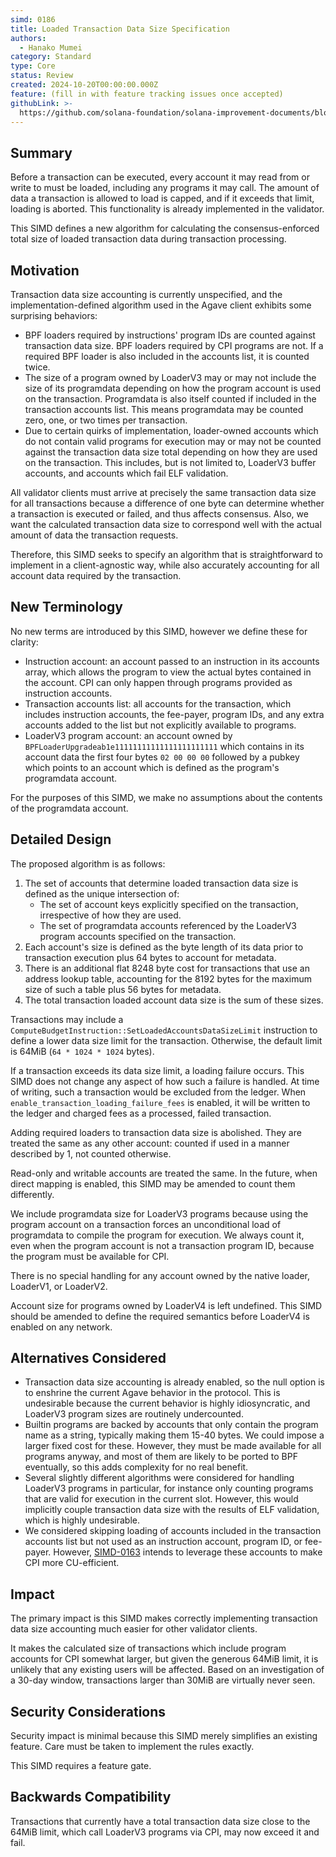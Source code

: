 ```yaml
---
simd: 0186
title: Loaded Transaction Data Size Specification
authors:
  - Hanako Mumei
category: Standard
type: Core
status: Review
created: 2024-10-20T00:00:00.000Z
feature: (fill in with feature tracking issues once accepted)
githubLink: >-
  https://github.com/solana-foundation/solana-improvement-documents/blob/main/proposals/0186-anything.md
---
```


## Summary

Before a transaction can be executed, every account it may read from or write to
must be loaded, including any programs it may call. The amount of data a
transaction is allowed to load is capped, and if it exceeds that limit, loading
is aborted. This functionality is already implemented in the validator.

This SIMD defines a new algorithm for calculating the consensus-enforced total
size of loaded transaction data during transaction processing.

## Motivation

Transaction data size accounting is currently unspecified, and the
implementation-defined algorithm used in the Agave client exhibits some
surprising behaviors:

* BPF loaders required by instructions' program IDs are counted against
transaction data size. BPF loaders required by CPI programs are not. If a
required BPF loader is also included in the accounts list, it is counted twice.
* The size of a program owned by LoaderV3 may or may not include the size of its
programdata depending on how the program account is used on the transaction.
Programdata is also itself counted if included in the transaction accounts list.
This means programdata may be counted zero, one, or two times per transaction.
* Due to certain quirks of implementation, loader-owned accounts which do not
contain valid programs for execution may or may not be counted against the
transaction data size total depending on how they are used on the transaction.
This includes, but is not limited to, LoaderV3 buffer accounts, and accounts
which fail ELF validation.

All validator clients must arrive at precisely the same transaction data size
for all transactions because a difference of one byte can determine whether a
transaction is executed or failed, and thus affects consensus. Also, we want the
calculated transaction data size to correspond well with the actual amount of
data the transaction requests.

Therefore, this SIMD seeks to specify an algorithm that is straightforward to
implement in a client-agnostic way, while also accurately accounting for all
account data required by the transaction.

## New Terminology

No new terms are introduced by this SIMD, however we define these for clarity:

* Instruction account: an account passed to an instruction in its accounts
array, which allows the program to view the actual bytes contained in the
account. CPI can only happen through programs provided as instruction accounts.
* Transaction accounts list: all accounts for the transaction, which includes
instruction accounts, the fee-payer, program IDs, and any extra accounts added
to the list but not explicitly available to programs.
* LoaderV3 program account: an account owned by
`BPFLoaderUpgradeab1e11111111111111111111111` which contains in its account data
the first four bytes `02 00 00 00` followed by a pubkey which points to an
account which is defined as the program's programdata account.

For the purposes of this SIMD, we make no assumptions about the contents of the
programdata account.

## Detailed Design

The proposed algorithm is as follows:

1. The set of accounts that determine loaded transaction data size is defined as
the unique intersection of:
    * The set of account keys explicitly specified on the transaction,
irrespective of how they are used.
    * The set of programdata accounts referenced by the LoaderV3 program
accounts specified on the transaction.
2. Each account's size is defined as the byte length of its data prior to
transaction execution plus 64 bytes to account for metadata.
3. There is an additional flat 8248 byte cost for transactions that use an
address lookup table, accounting for the 8192 bytes for the maximum size of such
a table plus 56 bytes for metadata.
4. The total transaction loaded account data size is the sum of these sizes.

Transactions may include a
`ComputeBudgetInstruction::SetLoadedAccountsDataSizeLimit` instruction to define
a lower data size limit for the transaction. Otherwise, the default limit is
64MiB (`64 * 1024 * 1024` bytes).

If a transaction exceeds its data size limit, a loading failure occurs. This
SIMD does not change any aspect of how such a failure is handled. At time of
writing, such a transaction would be excluded from the ledger. When
`enable_transaction_loading_failure_fees` is enabled, it will be written to the
ledger and charged fees as a processed, failed transaction.

Adding required loaders to transaction data size is abolished. They are treated
the same as any other account: counted if used in a manner described by 1, not
counted otherwise.

Read-only and writable accounts are treated the same. In the future, when direct
mapping is enabled, this SIMD may be amended to count them differently.

We include programdata size for LoaderV3 programs because using the program
account on a transaction forces an unconditional load of programdata to compile
the program for execution. We always count it, even when the program account is
not a transaction program ID, because the program must be available for CPI.

There is no special handling for any account owned by the native loader,
LoaderV1, or LoaderV2.

Account size for programs owned by LoaderV4 is left undefined. This SIMD should
be amended to define the required semantics before LoaderV4 is enabled on any
network.

## Alternatives Considered

* Transaction data size accounting is already enabled, so the null option is to
enshrine the current Agave behavior in the protocol. This is undesirable because
the current behavior is highly idiosyncratic, and LoaderV3 program sizes are
routinely undercounted.
* Builtin programs are backed by accounts that only contain the program name as
a string, typically making them 15-40 bytes. We could impose a larger fixed cost
for these. However, they must be made available for all programs anyway, and
most of them are likely to be ported to BPF eventually, so this adds complexity
for no real benefit.
* Several slightly different algorithms were considered for handling LoaderV3
programs in particular, for instance only counting programs that are valid for
execution in the current slot. However, this would implicitly couple transaction
data size with the results of ELF validation, which is highly undesirable.
* We considered skipping loading of accounts included in the transaction
accounts list but not used as an instruction account, program ID, or fee-payer.
However, [SIMD-0163](
https://github.com/solana-foundation/solana-improvement-documents/pull/163)
intends to leverage these accounts to make CPI more CU-efficient.

## Impact

The primary impact is this SIMD makes correctly implementing transaction data
size accounting much easier for other validator clients.

It makes the calculated size of transactions which include program accounts for
CPI somewhat larger, but given the generous 64MiB limit, it is unlikely that any
existing users will be affected. Based on an investigation of a 30-day window,
transactions larger than 30MiB are virtually never seen.

## Security Considerations

Security impact is minimal because this SIMD merely simplifies an existing
feature. Care must be taken to implement the rules exactly.

This SIMD requires a feature gate.

## Backwards Compatibility

Transactions that currently have a total transaction data size close to the
64MiB limit, which call LoaderV3 programs via CPI, may now exceed it and fail.
